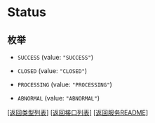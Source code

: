 # Status

## 枚举


* `SUCCESS` (value: `"SUCCESS"`)

* `CLOSED` (value: `"CLOSED"`)

* `PROCESSING` (value: `"PROCESSING"`)

* `ABNORMAL` (value: `"ABNORMAL"`)


[\[返回类型列表\]](README.md#类型列表)
[\[返回接口列表\]](README.md#接口列表)
[\[返回服务README\]](README.md)



